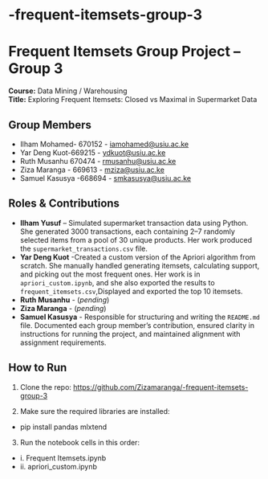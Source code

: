 ﻿# -frequent-itemsets-group-3
# Frequent Itemsets Group Project – Group 3

**Course:** Data Mining / Warehousing  
**Title:** Exploring Frequent Itemsets: Closed vs Maximal in Supermarket Data  

## Group Members
- Ilham Mohamed- 670152 - iamohamed@usiu.ac.ke
- Yar Deng Kuot-669215 - ydkuot@usiu.ac.ke
- Ruth Musanhu 670474 - rmusanhu@usiu.ac.ke
- Ziza Maranga - 669613 - mziza@usiu.ac.ke
- Samuel Kasusya -668694 - smkasusya@usiu.ac.ke

## Roles & Contributions

- **Ilham Yusuf** – Simulated supermarket transaction data using Python. She generated 3000 transactions, each containing 2–7 randomly selected items from a pool of 30 unique products. Her work produced the `supermarket_transactions.csv` file.
- **Yar Deng Kuot** -Created a custom version of the Apriori algorithm from scratch. She manually handled generating itemsets, calculating support, and picking out the most frequent ones. Her work is in `apriori_custom.ipynb`, and she also exported the results to `frequent_itemsets.csv`,Displayed and exported the top 10 itemsets.
- **Ruth Musanhu** - (*pending*)
- **Ziza Maranga** - (*pending*)
- **Samuel Kasusya** - Responsible for structuring and writing the `README.md` file. Documented each group member’s contribution, ensured clarity in instructions for running the project, and maintained alignment with assignment requirements.


## How to Run

1. Clone the repo: https://github.com/Zizamaranga/-frequent-itemsets-group-3

2. Make sure the required libraries are installed:
- pip install pandas mlxtend

3. Run the notebook cells in this order:
- i. Frequent Itemsets.ipynb
- ii. apriori_custom.ipynb
